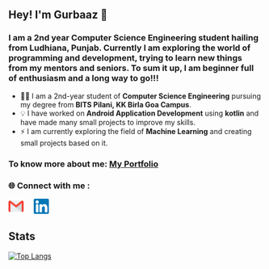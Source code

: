 <!--
### Hi there 👋

**gurbaaz19/gurbaaz19** is a ✨ _special_ ✨ repository because its `README.md` (this file) appears on your GitHub profile.

Here are some ideas to get you started:

- 🔭 I’m currently working on ...
- 🌱 I’m currently learning ...
- 👯 I’m looking to collaborate on ...
- 🤔 I’m looking for help with ...
- 💬 Ask me about ...
- 📫 How to reach me: ...
- 😄 Pronouns: ...
- ⚡ Fun fact: ...
-->


## Hey! I'm Gurbaaz 🙌
### I am a 2nd year Computer Science Engineering student hailing from Ludhiana, Punjab. Currently I am exploring the world of programming and development, trying to learn new things from my mentors and seniors. To sum it up, I am beginner full of enthusiasm and a long way to go!!!
- 👨‍🎓 I am a 2nd-year student of **Computer Science Engineering** pursuing my degree from **BITS Pilani, KK Birla Goa Campus**.
- 💡 I have worked on **Android Application Development** using **kotlin** and have made many small projects to improve my skills.
- ⚡ I am currently exploring the field of **Machine Learning** and creating small projects based on it.
### To know more about me: <a href="https://gurbaaz19.github.io/MyPortfolio/portfolio" target="_blank">My Portfolio</a>
### 🌐 Connect with me : 
 <a href="mailto:gurbaaz19@gmail.com"><img src="https://github.com/deut-erium/deut-erium/blob/master/assets/gmail.svg" width="30px" alt="mail"></a> &nbsp; &nbsp;
  <a href="https://www.linkedin.com/in/gurbaaz19/" target="_blank"><img src="https://github.com/deut-erium/deut-erium/blob/master/assets/linkedin.svg" width="30px" alt="LinkedIn"></a> &nbsp; &nbsp;
## Stats
[![Top Langs](https://github-readme-stats.vercel.app/api/top-langs/?username=gurbaaz19&langs_count=10&theme=tokyonight)](https://github.com/gurbaaz19/github-readme-stats)
<!--![My github stats](https://github-readme-stats.vercel.app/api?username=gurbaaz19)-->

